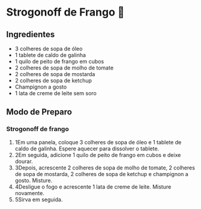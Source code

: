 # Strogonoff de Frango 🐔

## Ingredientes

-   3 colheres de sopa de óleo
-   1 tablete de caldo de galinha
-   1 quilo de peito de frango em cubos
-   2 colheres de sopa de molho de tomate
-   2 colheres de sopa de mostarda
-   2 colheres de sopa de ketchup
-   Champignon a gosto
-   1 lata de creme de leite sem soro

## Modo de Preparo

### Strogonoff de frango

1.  1Em uma panela, coloque 3 colheres de sopa de óleo e 1 tablete de caldo de galinha. Espere aquecer para dissolver o tablete.
2.  2Em seguida, adicione 1 quilo de peito de frango em cubos e deixe dourar.
3.  3Depois, acrescente 2 colheres de sopa de molho de tomate, 2 colheres de sopa de mostarda, 2 colheres de sopa de ketchup e champignon a gosto. Misture.
4.  4Desligue o fogo e acrescente 1 lata de creme de leite. Misture novamente.
5.  5Sirva em seguida.